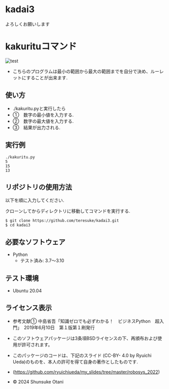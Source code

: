 # kadai3
よろしくお願いします

# kakurituコマンド

![test](https://github.com/teresuke/kadai3/actions/workflows/test.yml/badge.svg)
  * こちらのプログラムは最小の範囲から最大の範囲までを自分で決め、ルーレットにすることが出来ます.

## 使い方
  * ./kakuritu.pyと実行したら
  * ➀　数字の最小値を入力する.
  * ➁　数字の最大値を入力する.
  * ➂　結果が出力される.



## 実行例
```
./kakuritu.py
5
15
13
```

## リポジトリの使用方法

以下を順に入力してください.

クローンしてからディレクトリに移動してコマンドを実行する.
```
$ git clone https://github.com/teresuke/kadai3.git
$ cd kadai3
```

## 必要なソフトウェア
* Python
  * テスト済み: 3.7〜3.10

## テスト環境
* Ubuntu 20.04

## ライセンス表示
  * 参考文献➀
  中島省吾「知識ゼロでも必ずわかる！　ビジネスPython　超入門」　2019年6月10日　第１版第１刷発行

  * このソフトウェアパッケージは3条項BSDライセンスの下、再頒布および使用が許可されます。
  * このパッケージのコードは、下記のスライド (CC-BY- 4.0 by Ryuichi Ueda)のものを、本人の許可を得て自身の著作としたものです.
  *  (https://github.com/ryuichiueda/my_slides/tree/master/robosys_2022)
  * © 2024 Shunsuke Otani
